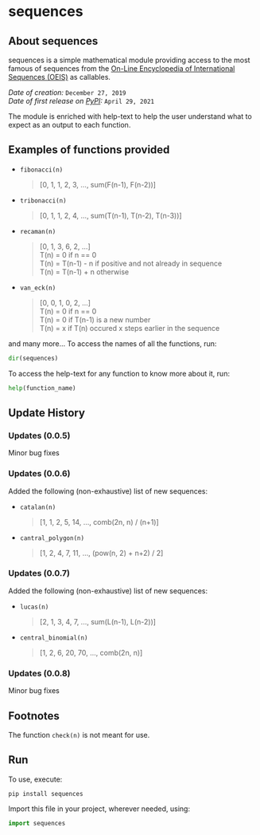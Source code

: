 # sequences

## About sequences
sequences is a simple mathematical module providing access to the most famous of sequences from the [On-Line Encyclopedia of International Sequences (OEIS)](https://oeis.org/) as callables. 

*Date of creation:* `December 27, 2019` \
*Date of first release on [PyPI](https://pypi.org/project/sequences/):* `April 29, 2021`

The module is enriched with help-text to help the user understand what to expect as an output to each function.

## Examples of functions provided

- `fibonacci(n)`
    > [0, 1, 1, 2, 3, ..., sum(F(n-1), F(n-2))]
- `tribonacci(n)`
    > [0, 1, 1, 2, 4, ..., sum(T(n-1), T(n-2), T(n-3))]
- `recaman(n)`
    > [0, 1, 3, 6, 2, ...] \
    > T(n) = 0 if n == 0 \
    > T(n) = T(n-1) - n if positive and not already in sequence \
    > T(n) = T(n-1) + n otherwise
- `van_eck(n)`
    > [0, 0, 1, 0, 2, ...] \
    > T(n) = 0 if n == 0 \
    > T(n) = 0 if T(n-1) is a new number \
    > T(n) = x if T(n) occured x steps earlier in the sequence

and many more... To access the names of all the functions, run:

```python
dir(sequences)
```

To access the help-text for any function to know more about it, run:

```python
help(function_name)
```

## Update History

### Updates (0.0.5)

Minor bug fixes

### Updates (0.0.6)

Added the following (non-exhaustive) list of new sequences:
- `catalan(n)`
    > [1, 1, 2, 5, 14, ..., comb(2n, n) / (n+1)]
- `cantral_polygon(n)`
    > [1, 2, 4, 7, 11, ..., (pow(n, 2) + n+2) / 2]

### Updates (0.0.7)

Added the following (non-exhaustive) list of new sequences:
- `lucas(n)`
    > [2, 1, 3, 4, 7, ..., sum(L(n-1), L(n-2))]
- `central_binomial(n)`
    > [1, 2, 6, 20, 70, ..., comb(2n, n)]

### Updates (0.0.8)

Minor bug fixes

## Footnotes

The function `check(n)` is not meant for use.

## Run

To use, execute:

```
pip install sequences
```

Import this file in your project, wherever needed, using:

```python
import sequences
```
